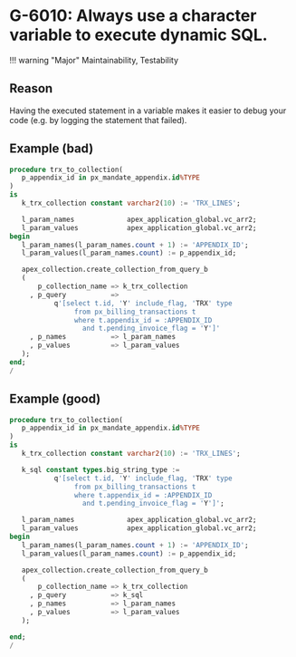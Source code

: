 # G-6010: Always use a character variable to execute dynamic SQL.

!!! warning "Major"
    Maintainability, Testability

## Reason

Having the executed statement in a variable makes it easier to debug your code (e.g. by logging the statement that failed).

## Example (bad)

```sql
procedure trx_to_collection(
   p_appendix_id in px_mandate_appendix.id%TYPE
)
is
   k_trx_collection constant varchar2(10) := 'TRX_LINES';

   l_param_names             apex_application_global.vc_arr2;
   l_param_values            apex_application_global.vc_arr2;
begin
   l_param_names(l_param_names.count + 1) := 'APPENDIX_ID';
   l_param_values(l_param_names.count) := p_appendix_id;

   apex_collection.create_collection_from_query_b
   (
       p_collection_name => k_trx_collection
     , p_query           =>
           q'[select t.id, 'Y' include_flag, 'TRX' type
                from px_billing_transactions t
                where t.appendix_id = :APPENDIX_ID
                  and t.pending_invoice_flag = 'Y']'
     , p_names           => l_param_names
     , p_values          => l_param_values
   );
end;
/
```

## Example (good)

```sql hl_lines="7 22"
procedure trx_to_collection(
   p_appendix_id in px_mandate_appendix.id%TYPE
)
is
   k_trx_collection constant varchar2(10) := 'TRX_LINES';

   k_sql constant types.big_string_type := 
           q'[select t.id, 'Y' include_flag, 'TRX' type
                from px_billing_transactions t
                where t.appendix_id = :APPENDIX_ID
                  and t.pending_invoice_flag = 'Y']';

   l_param_names             apex_application_global.vc_arr2;
   l_param_values            apex_application_global.vc_arr2;
begin
   l_param_names(l_param_names.count + 1) := 'APPENDIX_ID';
   l_param_values(l_param_names.count) := p_appendix_id;

   apex_collection.create_collection_from_query_b
   (
       p_collection_name => k_trx_collection
     , p_query           => k_sql
     , p_names           => l_param_names
     , p_values          => l_param_values
   );

end;
/
```
